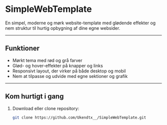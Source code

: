 # SimpleWebTemplate

En simpel, moderne og mørk website-template med glødende effekter og nem struktur til hurtig opbygning af dine egne websider.

---

## Funktioner

- Mørkt tema med rød og grå farver  
- Glød- og hover-effekter på knapper og links  
- Responsivt layout, der virker på både desktop og mobil  
- Nem at tilpasse og udvide med egne sektioner og grafik  

---

## Kom hurtigt i gang

1. Download eller clone repository:  
   ```bash
   git clone https://github.com/Ukendtx__/SimpleWebTemplate.git
